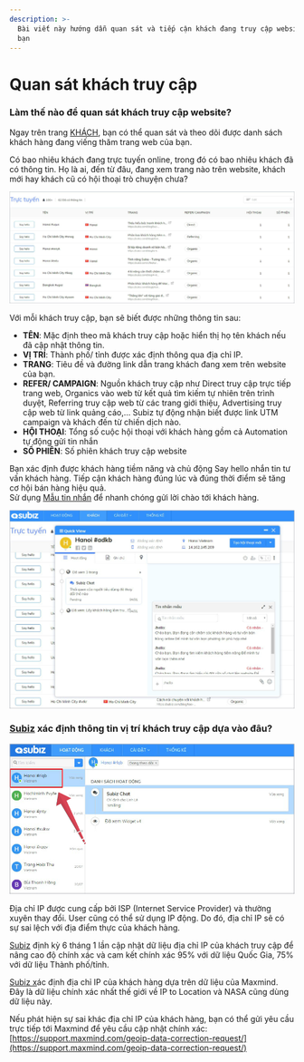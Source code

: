 ```yaml
---
description: >-
  Bài viết này hướng dẫn quan sát và tiếp cận khách đang truy cập website của
  bạn
---
```


# Quan sát khách truy cập

### Làm thế nào để quan sát khách truy cập website?

Ngay trên trang [KHÁCH](https://app.subiz.com/visitors), bạn có thể quan sát và theo dõi được danh sách khách hàng đang viếng thăm trang web của bạn. 

Có bao nhiêu khách đang trực tuyến online, trong đó có bao nhiêu khách đã có thông tin. Họ là ai, đến từ đâu, đang xem trang nào trên website, khách mới hay khách cũ có hội thoại trò chuyện chưa?

![Quan s&#xE1;ch kh&#xE1;ch truy c&#x1EAD;p website](../../.gitbook/assets/live-1-copy.jpg)

Với mỗi khách truy cập, bạn sẽ biết được những thông tin sau:

* **TÊN**: Mặc định theo mã khách truy cập hoặc hiển thị họ tên khách nếu đã cập nhật thông tin.
* **VỊ TRÍ**:  Thành phố/ tỉnh được xác định thông qua địa chỉ IP.
* **TRANG**: Tiêu đề và đường link dẫn trang khách đang xem trên website của bạn.
* **REFER/ CAMPAIGN**: Nguồn khách truy cập như Direct truy cập trực tiếp trang web, Organics vào web từ kết quả tìm kiếm tự nhiên trên trình duyệt, Referring truy cập web từ các trang giới thiệu, Advertising truy cập web từ link quảng cáo,... Subiz tự động nhận biết được link UTM campaign và khách đến từ chiến dịch nào.
* **HỘI THOẠI**: Tổng số cuộc hội thoại với khách hàng gồm cả Automation tự động gửi tin nhắn 
* **SỐ PHIÊN**: Số phiên khách truy cập website

Bạn xác định được khách hàng tiềm năng và chủ động Say hello nhắn tin tư vấn khách hàng. Tiếp cận khách hàng đúng lúc và đúng thời điểm sẽ tăng cơ hội bán hàng hiệu quả.   
Sử dụng [Mẫu tin nhắn](https://help.subiz.com/bat-dau-voi-subiz/lam-viec-tren-subiz/mau-tin-nhan) để nhanh chóng gửi lời chào tới khách hàng.

![Say hello kh&#xE1;ch h&#xE0;ng ti&#x1EC1;m n&#x103;ng](../../.gitbook/assets/hello-1-copy.jpg)

### [Subiz](https://subiz.com/vi/) xác định thông tin vị trí khách truy cập dựa vào đâu?

![Hi&#x1EC3;n th&#x1ECB; v&#x1ECB; tr&#xED; &#x111;&#x1ECB;a l&#xFD; c&#x1EE7;a kh&#xE1;ch h&#xE0;ng ](../../.gitbook/assets/ip-khach.jpg)

Địa chỉ IP được cung cấp bởi ISP \(Internet Service Provider\) và thường xuyên thay đổi. User cũng có thể sử dụng  IP động. Do đó, địa chỉ IP sẽ có sự sai lệch với địa điểm thực của khách hàng.

[Subiz](https://subiz.com/vi/) định kỳ 6 tháng 1 lần cập nhật dữ liệu địa chỉ IP của khách truy cập để nâng cao độ chính xác và cam kết chính xác 95% với dữ liệu Quốc Gia, 75% với dữ liệu Thành phố/tỉnh.

[Subiz x](https://subiz.com/vi/)ác định địa chỉ IP của khách hàng dựa trên dữ liệu của Maxmind. Đây là dữ liệu chính xác nhất thế giới về IP to Location và NASA cũng dùng dữ liệu này.

Nếu phát hiện sự sai khác địa chỉ IP của khách hàng, bạn có thể gửi yêu cầu trực tiếp tới Maxmind để yêu cầu cập nhật chính xác: [https://support.maxmind.com/geoip-data-correction-request/](https://support.maxmind.com/geoip-data-correction-request/)

